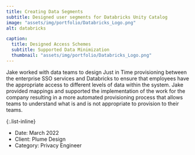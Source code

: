 ```yaml
---
title: Creating Data Segments
subtitle: Designed user segments for Databricks Unity Catalog
image: "assets/img/portfolio/Databricks_Logo.png"
alt: databricks

caption:
  title: Designed Access Schemes
  subtitle: Supported Data Minimization
  thumbnail: "assets/img/portfolio/Databricks_Logo.png"
---
```


Jake worked with data teams to design Just in Time provisioning between the enterprise SSO services and Databricks to ensure that employees have the appropriate access to different levels of data within the system. Jake provided mappings and supported the implementation of the work for the company resulting in a more automated provisioning process that allows teams to understand what is and is not appropriate to provision to their teams.

{:.list-inline}

- Date: March 2022
- Client: Plume Design
- Category: Privacy Engineer
